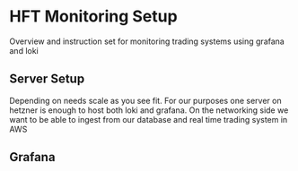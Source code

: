 # HFT Monitoring Setup

Overview and instruction set for monitoring trading systems using grafana and loki

## Server Setup
Depending on needs scale as you see fit. For our purposes one server on hetzner is enough to host both loki and grafana.
On the networking side we want to be able to ingest from our database and real time trading system in AWS


## Grafana